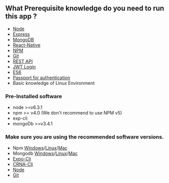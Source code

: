 <!-- # Get Started

System Requirements:

* Globally installed [node](https://nodejs.org/en/)&gt;= 6.3.1

* Globally installed [npm](https://www.npmjs.com/)&gt;= 4

* Globally installed [mongodb](https://docs.mongodb.com/)&gt;= 3.4.1

#### Installation:

* **Opt \#1. Download ZIP**: Not familiar with Git? [Click Here](http://gitstrap.com/strapmobile/NativeStarterPro-backend/repository/archive.zip?ref=master) to download the Full Version of Native Starter Pro Backend . Extract the contents of ZIP file after downloading. Downloading ZIP file does not help you to sync with further updates of Native Starter Pro Backend.

* **Opt \#2. Clone using Git Web Client**: To setup the Full Version for Native Starter Pro Backend on your system, with git tools to sync your app with constant updates, clone the repo. [Click Here](https://gitstrap.com/strapmobile/NativeStarterPro-backend.git) to clone Native Starter Pro Backend using Git.

  * #### Run these commands on your terminal:

    ```
          Open a terminal window to initate mongod:

          [user@localhost]$  mongod
    ```

  * #### On the other window of terminal:

                   `[user@localhost] $ cd NativeStarterPro-backend `

                   `[user@localhost] $ npm install`

                   `[user@localhost] $ npm start`

#### 
####Note: 

* **To extract files in Windows**:<br>
• Unzip the file.<br>
• Right click on the extracted file and select <b>View files</b>.
  All the files will be extracted.<br />
  <b>We don't provide support for Windows. It's completely buyer's responsibility.</b>

* **Ejecting from CRNA to get regular React Native app**:<br>
  Ejecting from CRNA to regular React Native app can be performed referring this <a href="https://github.com/react-community/create-react-native-app/blob/master/EJECTING.md">link</a>.

 -->


## What Prerequisite knowledge do you need to run this app ?
* [Node](https://nodejs.org/en/)
* [Express](https://expressjs.com/)
* [MongoDB](https://www.mongodb.com/)
* [React-Native](https://facebook.github.io/react-native/)
* [NPM](https://www.npmjs.com/)
* [Git](https://git-scm.com/)
* [REST API]()
* [JWT Login]()
* [ES6]()
* [Passport for authentication](http://www.passportjs.org/docs/)
* Basic knowledge of Linux Environment

### Pre-Installed software
* node >=v6.3.1
* npm >= v4.0 (We don't recommend to use NPM v5)
* exp-cli 
* mongoDb >=v3.4.1


### Make sure you are using the recommended software versions.

* Npm [Windows](http://blog.teamtreehouse.com/install-node-js-npm-windows)/[Linux](http://blog.teamtreehouse.com/install-node-js-npm-linux)/[Mac](http://blog.teamtreehouse.com/install-node-js-npm-mac)
* Mongodb [Windows](https://docs.mongodb.com/manual/tutorial/install-mongodb-on-windows/)/[Linux](https://docs.mongodb.com/manual/administration/install-on-linux/)/[Mac](https://docs.mongodb.com/manual/tutorial/install-mongodb-on-os-x/)
* [Expo-Cli](https://www.npmjs.com/package/exp)
* [CRNA-Cli](https://www.npmjs.com/package/create-react-native-app)
* [Node](https://nodejs.org/en/download/)
* [Git](https://git-scm.com/downloads)



<!-- ### Trouble in installing for local machine? Please hit the [link](https://www.youtube.com/watch?v=NkaZ5q-S_VU&feature=youtu.be) -->
